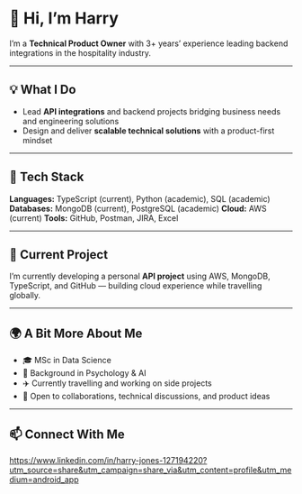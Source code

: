 # 👋 Hi, I’m Harry

I’m a **Technical Product Owner** with 3+ years’ experience leading backend integrations in the hospitality industry.

---

## 💡 What I Do
- Lead **API integrations** and backend projects bridging business needs and engineering solutions  
- Design and deliver **scalable technical solutions** with a product-first mindset  

---

## 🧠 Tech Stack
**Languages:** TypeScript (current), Python (academic), SQL (academic)
**Databases:** MongoDB (current), PostgreSQL (academic)
   **Cloud:** AWS (current)
**Tools:** GitHub, Postman, JIRA, Excel

---

## 🚀 Current Project
I’m currently developing a personal **API project** using AWS, MongoDB, TypeScript, and GitHub — building cloud experience while travelling globally.  

---

## 🌍 A Bit More About Me
- 🎓 MSc in Data Science  
- 💬 Background in Psychology & AI  
- ✈️ Currently travelling and working on side projects  
- 🤝 Open to collaborations, technical discussions, and product ideas  

---

## 📫 Connect With Me
https://www.linkedin.com/in/harry-jones-127194220?utm_source=share&utm_campaign=share_via&utm_content=profile&utm_medium=android_app

